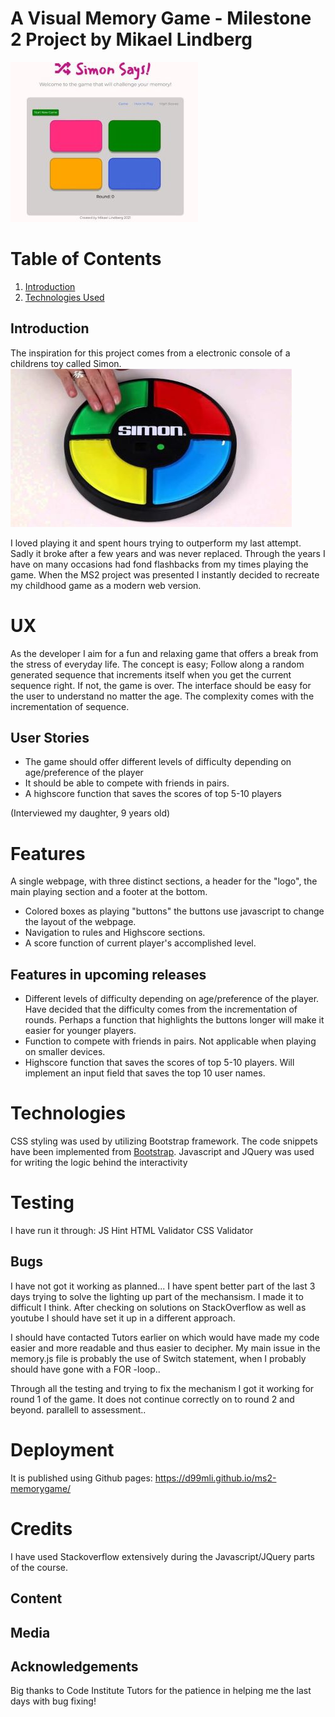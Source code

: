 # A Visual Memory Game - Milestone 2 Project by Mikael Lindberg
![Digital version of Simon Game](/assets/img/simon_says.jpg "Digital version Simon Board Game by Mikael Lindberg")

# Table of Contents
1. [Introduction](#Introduction)
6. [Technologies Used](#Technologies)

## Introduction
The inspiration for this project comes from a electronic console of a childrens toy called Simon. 
![Simon Game Board Game](/assets/img/simon_board.jpg "Original Simon Board Game")

I loved playing it and spent hours trying to outperform my last attempt.
Sadly it broke after a few years and was never replaced. Through the years I have on many occasions had fond flashbacks from my times playing the game. 
When the MS2 project was presented I instantly decided to recreate my childhood game as a modern web version.

# UX

As the developer I aim for a fun and relaxing game that offers a break from the stress of everyday life. The concept is easy; 
Follow along a random generated sequence that increments itself when you get the current sequence right. If not, the game is over. 
The interface should be easy for the user to understand no matter the age. The complexity comes with the incrementation of sequence.

## User Stories
- The game should offer different levels of difficulty depending on age/preference of the player 
- It should be able to compete with friends in pairs.
- A highscore function that saves the scores of top 5-10 players

(Interviewed my daughter, 9 years old)

# Features
A single webpage, with three distinct sections, a header for the "logo", the main playing section and a footer at the bottom.

- Colored boxes as playing "buttons"
    the buttons use javascript to change the layout of the webpage.
- Navigation to rules and Highscore sections.
- A score function of current player's accomplished level.

## Features in upcoming releases

- Different levels of difficulty depending on age/preference of the player. Have decided that the difficulty comes from the incrementation of rounds. Perhaps a function that highlights the buttons longer will make it easier for younger players.
- Function to compete with friends in pairs. Not applicable when playing on smaller devices. 
- Highscore function that saves the scores of top 5-10 players. Will implement an input field that saves the top 10 user names.

# Technologies 

CSS styling was used by utilizing Bootstrap framework. The code snippets have been implemented from [Bootstrap](getbootstrap.com).
Javascript and JQuery was used for writing the logic behind the interactivity

# Testing

I have run it through:
JS Hint
HTML Validator
CSS Validator

## Bugs

I have not got it working as planned... I have spent better part of the last 3 days trying to solve the lighting up part of the mechansism. I made it to difficult I think.
After checking on solutions on StackOverflow as well as youtube I should have set it up in a different approach. 

I should have contacted Tutors earlier on which would have made my code easier and more readable and thus easier to decipher. 
My main issue in the memory.js file is probably the use of Switch statement, when I probably should have gone with a FOR -loop..

Through all the testing and trying to fix the mechanism I got it working for round 1 of the game. It does not continue correctly on to round 2 and beyond.
parallell to assessment..

# Deployment
It is published using Github pages: https://d99mli.github.io/ms2-memorygame/

# Credits

I have used Stackoverflow extensively during the Javascript/JQuery parts of the course. 

## Content

## Media

## Acknowledgements

Big thanks to Code Institute Tutors for the patience in helping me the last days with bug fixing!




